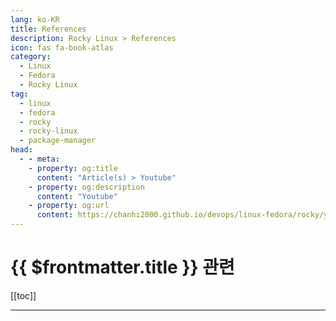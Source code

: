 ```yaml
---
lang: ko-KR
title: References
description: Rocky Linux > References
icon: fas fa-book-atlas
category:
  - Linux
  - Fedora
  - Rocky Linux
tag:
  - linux
  - fedora
  - rocky
  - rocky-linux
  - package-manager
head:
  - - meta:
    - property: og:title
      content: "Article(s) > Youtube"
    - property: og:description
      content: "Youtube"
    - property: og:url
      content: https://chanhi2000.github.io/devops/linux-fedora/rocky/youtube.html
---
```


# {{ $frontmatter.title }} 관련

[[toc]]

---

<TagLinks />